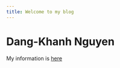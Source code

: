 ```yaml
---
title: Welcome to my blog
---
```


Dang-Khanh Nguyen
============

My information is [here](https://khanhnd185.github.io/my-blog/2023/01/26/Resume.html)

